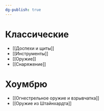 ```yaml
---
dg-publish: true
---
```

# Классические
- [[Доспехи и щиты]]
- [[Инструменты]]
- [[Оружие]]
- [[Снаряжение]]

# Хоумбрю
- [[Огнестрельное оружие и взрывчатка]]
- [[Оружие из Штайнхардта]]